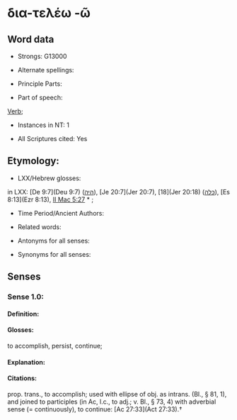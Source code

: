 # δια-τελέω -ῶ 

<!-- Status: S2=NeedsFinalCheck -->
<!-- Lexica used for edits:   -->

## Word data

* Strongs: G13000

* Alternate spellings:



* Principle Parts: 


* Part of speech: 

[Verb](http://ugg.readthedocs.io/en/latest/verb.html); 

* Instances in NT: 1

* All Scriptures cited: Yes

## Etymology: 


* LXX/Hebrew glosses: 

in LXX: [De 9:7](Deu 9:7) ([היה](//en-uhl/H1961)), [Je 20:7](Jer 20:7), [18](Jer 20:18) ([כּלה](//en-uhl/H3615)), [Es 8:13](Ezr 8:13), [II Mac 5:27](2Macc.5.27) * ;

* Time Period/Ancient Authors: 


* Related words: 

* Antonyms for all senses:

* Synonyms for all senses: 


## Senses 


### Sense  1.0: 

#### Definition: 

#### Glosses: 

to accomplish, persist, continue;

#### Explanation: 


#### Citations: 

prop. trans., to accomplish; used with ellipse of obj. as intrans. (Bl., § 81, 1), and joined to participles (in Ac, l.c., to adj.; v. Bl., § 73, 4) with adverbial sense (= continuously), to continue: [Ac 27:33](Act 27:33).†
